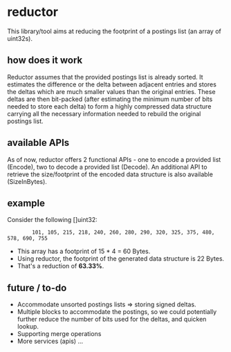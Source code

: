 # reductor
This library/tool aims at reducing the footprint of a postings list (an array of uint32s).

## how does it work
Reductor assumes that the provided postings list is already sorted. It estimates the difference or the delta between adjacent entries and stores the deltas which are much smaller values than the original entries. These deltas are then bit-packed (after estimating the minimum number of bits needed to store each delta) to form a highly compressed data structure carrying all the necessary information needed to rebuild the original postings list.

## available APIs
As of now, reductor offers 2 functional APIs - one to encode a provided list (Encode), two to decode a provided list (Decode). An additional API to retrieve the size/footprint of the encoded data structure is also available (SizeInBytes).

## example
Consider the following []uint32:

            101, 105, 215, 218, 240, 260, 280, 290, 320, 325, 375, 480, 578, 690, 755

- This array has a footprint of 15 * 4 = 60 Bytes.
- Using reductor, the footprint of the generated data structure is 22 Bytes.
- That's a reduction of **63.33%**.

## future / to-do
- Accommodate unsorted postings lists => storing signed deltas.
- Multiple blocks to accommodate the postings, so we could potentially further reduce the number of bits used for the deltas, and quicken lookup.
- Supporting merge operations
- More services (apis) ...
